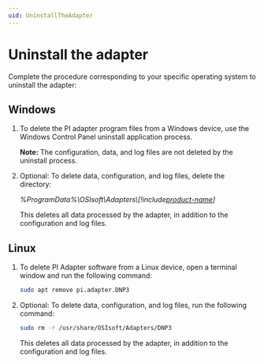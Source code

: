 ```yaml
---
uid: UninstallTheAdapter
---
```


# Uninstall the adapter

Complete the procedure corresponding to your specific operating system to uninstall the adapter:

## Windows

1. To delete the PI adapter program files from a Windows device, use the Windows Control Panel uninstall application process.

    **Note:** The configuration, data, and log files are not deleted by the uninstall process.

2. Optional: To delete data, configuration, and log files, delete the directory:

    _%ProgramData%\OSIsoft\Adapters\\[!include[product-name](../_includes/inline/component-type.md)]_
   
   This deletes all data processed by the adapter, in addition to the configuration and log files.

## Linux

1. To delete PI Adapter software from a Linux device, open a terminal window and run the following command:

    ```bash
    sudo apt remove pi.adapter.DNP3 
    ```

2. Optional: To delete data, configuration, and log files, run the following command:

    ```bash
    sudo rm -r /usr/share/OSIsoft/Adapters/DNP3
    ```
    
    This deletes all data processed by the adapter, in addition to the configuration and log files.
